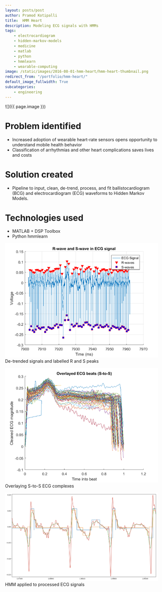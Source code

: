 ```yaml
---
layout: posts/post
author: Pramod Kotipalli
title:  HMM Heart
description: Modeling ECG signals with HMMs
tags:
    - electrocardiogram
    - hidden-markov-models
    - medicine
    - matlab
    - python
    - hmmlearn
    - wearable-computing
image: /static/images/2016-08-01-hmm-heart/hmm-heart-thumbnail.png
redirect_from: "/portfolio/hmm-heart/"
default_image_fullwidth: True
subcategories:
    - engineering
---
```


![]({{ page.image }})

# Problem identified

- Increased adoption of wearable heart-rate sensors opens opportunity to understand mobile health behavior
- Classification of arrhythmias and other heart complications saves lives and costs

# Solution created

- Pipeline to input, clean, de-trend, process, and fit ballistocardiogram (BCG) and electrocardiogram (ECG) waveforms to Hidden Markov Models.

# Technologies used

- MATLAB + DSP Toolbox
- Python hmmlearn

![](/static/images/2016-08-01-hmm-heart/hmm-heart-detrended.png)
De-trended signals and labelled R and S peaks

![](/static/images/2016-08-01-hmm-heart/hmm-heart-overlayed.png)
Overlaying S-to-S ECG complexes

![](/static/images/2016-08-01-hmm-heart/hmm-heart-hmm-applied.png)
HMM applied to processed ECG signals
